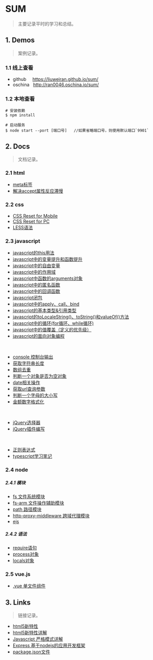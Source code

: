 # SUM

>主要记录平时的学习和总结。

## 1. Demos

>案例记录。

### 1.1 线上查看

+ github &nbsp;&nbsp;&nbsp; https://liuweiran.github.io/sum/
+ oschina &nbsp; http://ran0046.oschina.io/sum/

### 1.2 本地查看

    # 安装依赖
    $ npm install 
       
    # 启动服务
    $ node start --port [端口号]   //如果省略端口号，则使用默认端口`9901`

## 2. Docs

>文档记录。

### 2.1 html

+ [meta标签](./docs/html/meta.md)
+ [解决accept属性反应滞慢](./docs/html/accept.md)

### 2.2 css

+ [CSS Reset for Mobile](./docs/css/reset_mobile.md)
+ [CSS Reset for PC](./docs/css/reset_pc.md)
+ [LESS语法](./docs/css/less.md)

### 2.3 javascript

+ [javascript的this用法](./docs/javascript/this.md)
+ [javascript中的变量提升和函数提升](./docs/javascript/hoisting.md)
+ [javascript中的自由变量](./docs/javascript/variable.md)
+ [javascript中的作用域](./docs/javascript/scope.md)
+ [javascript中函数的arguments对象](./docs/javascript/arguments.md)
+ [javascript中的匿名函数](./docs/javascript/anonymous.md)
+ [javascript中的回调函数](./docs/javascript/callback.md)
+ [javascript闭包](./docs/javascript/closure.md)
+ [javascript中的apply、call、bind](./docs/javascript/apply.md)
+ [javascript的基本类型&引用类型](./docs/javascript/type.md)
+ [javascript的toLocaleString()、toString()和valueOf()方法](./docs/javascript/toString.md)
+ [javascript中的循环(for循环、while循环)](./docs/javascript/loop.md)
+ [javascript中的值覆盖（定义的优先级）](./docs/javascript/overridden.md)
+ [javascript的面向对象编程](./docs/javascript/OOP.md)

<br>

+ [console 控制台输出](./docs/javascript/console.md)
+ [获取字符串长度](./docs/javascript/str_length.md)
+ [数组去重](./docs/javascript/array_unique.md)
+ [判断一个对象是否为空对象](./docs/javascript/empty_object.md)
+ [date相关操作](./docs/javascript/date.md)
+ [获取url查询参数](./docs/javascript/get_url_search.md)
+ [判断一个字母的大小写](./docs/javascript/isUpper.md)
+ [金额数字格式化](./docs/javascript/amount.md)

<br>

+ [jQuery选择器](./docs/javascript/jq_selector)
+ [jQuery插件编写](./docs/javascript/jq_plugin.md)

<br>

+ [正则表达式](./docs/javascript/regEx.md)
+ [typescript学习笔记](./docs/javascript/typescript.md)

### 2.4 node

##### 2.4.1 模块

+ [fs 文件系统模块](docs/node/module/fs.md)
+ [fs-arm 文件操作辅助模块](docs/node/module/fs-arm.md)
+ [path 路径模块](docs/node/module/path.md)
+ [http-proxy-middleware 跨域代理模块](docs/node/module/proxy.md)
+ [ejs](docs/node/module/ejs.md)

##### 2.4.2 语法

+ [require语句](docs/node/grammer/require.md)
+ [process对象](docs/node/grammer/process.md)  
+ [locals对象](docs/node/grammer/locals.md)

### 2.5 vue.js

+ [.vue 单文件组件](./docs/vuejs/vue.md)

## 3. Links

> 链接记录。

+ [html5新特性](http://www.jb51.net/html5/45220.html)
+ [html5新特性详解](http://www.webkfa.com/one4/w1730.html)
+ [Javascript 严格模式详解](http://www.ruanyifeng.com/blog/2013/01/javascript_strict_mode.html)
+ [Express 基于nodejs的应用开发框架](http://www.expressjs.com.cn)
+ [package.json文件](http://javascript.ruanyifeng.com/nodejs/packagejson.html)
